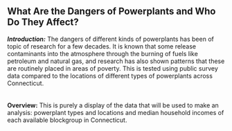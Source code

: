 ## What Are the Dangers of Powerplants and Who Do They Affect?

***Introduction:*** 
The dangers of different kinds of powerplants has been of topic of research for a few decades. It is known that some release contaminants into the atmosphere through the burning of fuels like petroleum and natural gas, and research has also shown patterns that these are routinely placed in areas of poverty. This is  tested using public survey data compared to the locations of different types of powerplants across Connecticut. 
<br>
<br>
<br>
**Overview:**
This is purely a display of the data that will be used to make an analysis: powerplant types and locations and median household incomes of each available blockgroup in Connecticut.
